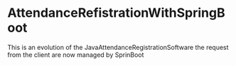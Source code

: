 # AttendanceRefistrationWithSpringBoot
This is an evolution of the JavaAttendanceRegistrationSoftware the request from the client are now managed by SprinBoot
